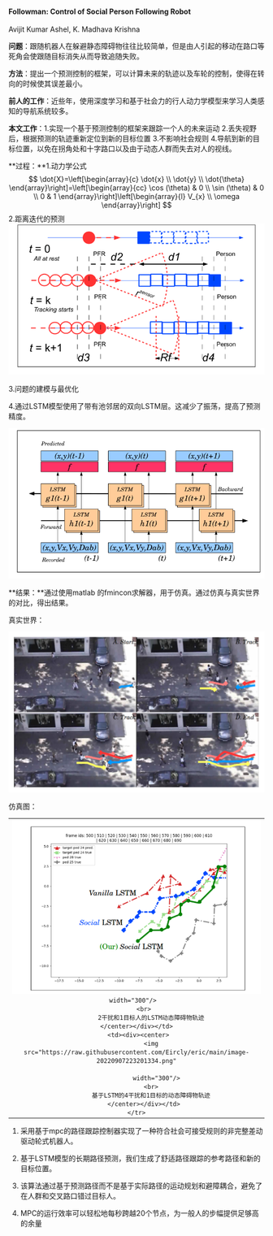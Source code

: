 #### Followman: Control of Social Person Following Robot

Avijit Kumar Ashel, K. Madhava Krishna

**问题**：跟随机器人在躲避静态障碍物往往比较简单，但是由人引起的移动在路口等死角会使跟随目标消失从而导致追随失败。

**方法**：提出一个预测控制的框架，可以计算未来的轨迹以及车轮的控制，使得在转向的时候使其误差最小。

**前人的工作**：近些年，使用深度学习和基于社会力的行人动力学模型来学习人类感知的导航系统较多。

**本文工作**：1.实现一个基于预测控制的框架来跟踪一个人的未来运动 2.丢失视野后，根据预测的轨迹重新定位到新的目标位置 3.不影响社会规则 4.导航到新的目标位置，以免在拐角处和十字路口以及由于动态人群而失去对人的视线。

**过程：**1.动力学公式
$$
\dot{X}=\left[\begin{array}{c}
\dot{x} \\
\dot{y} \\
\dot{\theta}
\end{array}\right]=\left[\begin{array}{cc}
\cos (\theta) & 0 \\
\sin (\theta) & 0 \\
0 & 1
\end{array}\right]\left[\begin{array}{l}
V_{x} \\
\omega
\end{array}\right]
$$
2.距离迭代的预测![image-20220907222136546](https://raw.githubusercontent.com/Eircly/eric/main/image-20220907222136546.png)

3.问题的建模与最优化

4.通过LSTM模型使用了带有池邻居的双向LSTM层。这减少了振荡，提高了预测精度。

![image-20220907222618102](https://raw.githubusercontent.com/Eircly/eric/main/image-20220907222618102.png)

**结果：**通过使用matlab 的fmincon求解器，用于仿真。通过仿真与真实世界的对比，得出结果。

真实世界：

![image-20220907223004974](https://raw.githubusercontent.com/Eircly/eric/main/image-20220907223004974.png)

仿真图：





<div><table frame=void>	
	<tr>
        <td><div><center>	
        	<img src="https://raw.githubusercontent.com/Eircly/eric/main/image-20220907223141607.png"
                
                 width="300"/>	
        	<br>	
        	2干扰和1目标人的LSTM动态障碍物轨迹
        </center></div></td>    
     	<td><div><center>	
    		<img src="https://raw.githubusercontent.com/Eircly/eric/main/image-20220907223201334.png"
                 
                 width="300"/>	
    		<br>
    		基于LSTM的4干扰和1目标的动态障碍物轨迹
        </center></div></td>
	</tr>
</table></div>

1. 采用基于mpc的路径跟踪控制器实现了一种符合社会可接受规则的非完整差动驱动轮式机器人。

2. 基于LSTM模型的长期路径预测，我们生成了舒适路径跟踪的参考路径和新的目标位置。
3. 该算法通过基于预测路径而不是基于实际路径的运动规划和避障耦合，避免了在人群和交叉路口错过目标人。

4. MPC的运行效率可以轻松地每秒跨越20个节点，为一般人的步幅提供足够高的余量